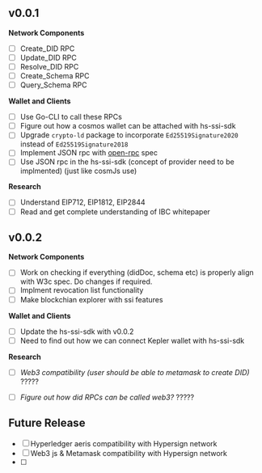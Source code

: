 ## v0.0.1

**Network Components**

- [ ] Create_DID RPC
- [ ] Update_DID RPC
- [ ] Resolve_DID RPC
- [ ] Create_Schema RPC
- [ ] Query_Schema RPC

**Wallet and Clients**

- [ ] Use Go-CLI to call these RPCs
- [ ] Figure out how a cosmos wallet can be attached with hs-ssi-sdk
- [ ] Upgrade `crypto-ld` package to incorporate `Ed25519Signature2020` instead of `Ed25519Signature2018`
- [ ] Implement JSON rpc with [open-rpc](https://open-rpc.org/) spec 
- [ ] Use JSON rpc in the hs-ssi-sdk (concept of provider need to be implmented) (just like cosmJs use)

**Research**

- [ ] Understand EIP712, EIP1812, EIP2844
- [ ] Read and get complete understanding of IBC whitepaper

## v0.0.2

**Network Components**

- [ ] Work on checking if everything (didDoc, schema etc) is properly align with W3c spec. Do changes if required. 
- [ ] Implment revocation list functionality 
- [ ] Make blockchian explorer with ssi features

**Wallet and Clients**

- [ ] Update the hs-ssi-sdk with v0.0.2
- [ ] Need to find out how we can connect Kepler wallet with hs-ssi-sdk

**Research**

- [ ] _Web3 compatibility  (user should be able to metamask to create DID)_ ?????
- [ ] _Figure out how did RPCs can be called web3?_ ?????


## Future Release

- [ ] Hyperledger aeris compatibility with  Hypersign network
- [ ] Web3 js & Metamask compatibility with Hypersign network 
- [ ] 


